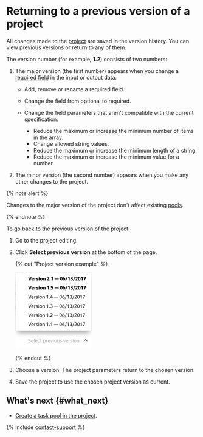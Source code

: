 # Returning to a previous version of a project

All changes made to the [project](../../glossary.md#project) are saved in the version history. You can view previous versions or return to any of them.

The version number (for example, **1.2**) consists of two numbers:

1. The major version (the first number) appears when you change a [required field](incoming.md#required) in the input or output data:

    - Add, remove or rename a required field.
    - Change the field from optional to required.
    - Change the field parameters that aren't compatible with the current specification:

        - Reduce the maximum or increase the minimum number of items in the array.
        - Change allowed string values.
        - Reduce the maximum or increase the minimum length of a string.
        - Reduce the maximum or increase the minimum value for a number.

1. The minor version (the second number) appears when you make any other changes to the project.

{% note alert %}

Changes to the major version of the project don't affect existing [pools](../../glossary.md#pool).

{% endnote %}

To go back to the previous version of the project:

1. Go to the project editing.

1. Click **Select previous version** at the bottom of the page.

   {% cut "Project version example" %}

   ![](../_images/location-job/project/project_versions.png)

   {% endcut %}

1. Choose a version. The project parameters return to the chosen version.

1. Save the project to use the chosen project version as current.

## What's next {#what_next}

- [Create a task pool in the project](pool-main.md).

{% include [contact-support](../_includes/contact-support-help.md) %}